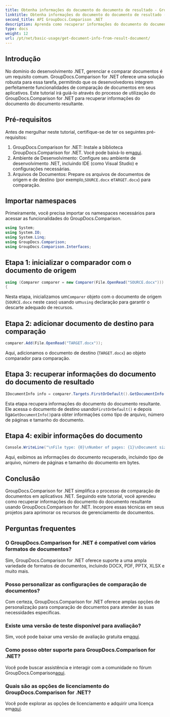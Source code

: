 ```yaml
---
title: Obtenha informações do documento do documento de resultado - GroupDocs.Comparison for .NET
linktitle: Obtenha informações do documento do documento de resultado - GroupDocs.Comparison for .NET
second_title: API GroupDocs.Comparison .NET
description: Aprenda como recuperar informações do documento do documento de resultado usando GroupDocs.Comparison for .NET. Etapas fáceis explicadas para desenvolvedores .NET.
type: docs
weight: 12
url: /pt/net/basic-usage/get-document-info-from-result-document/
---
```

## Introdução
No domínio do desenvolvimento .NET, gerenciar e comparar documentos é um requisito comum. GroupDocs.Comparison for .NET oferece uma solução robusta para essa tarefa, permitindo que os desenvolvedores integrem perfeitamente funcionalidades de comparação de documentos em seus aplicativos. Este tutorial irá guiá-lo através do processo de utilização do GroupDocs.Comparison for .NET para recuperar informações do documento do documento resultante. 
## Pré-requisitos
Antes de mergulhar neste tutorial, certifique-se de ter os seguintes pré-requisitos:
1. GroupDocs.Comparison for .NET: Instale a biblioteca GroupDocs.Comparison for .NET. Você pode baixá-lo em[aqui](https://releases.groupdocs.com/comparison/net/).
2. Ambiente de Desenvolvimento: Configure seu ambiente de desenvolvimento .NET, incluindo IDE (como Visual Studio) e configurações necessárias.
3.  Arquivos de Documentos: Prepare os arquivos de documentos de origem e de destino (por exemplo,`SOURCE.docx` e`TARGET.docx`) para comparação.

## Importar namespaces
Primeiramente, você precisa importar os namespaces necessários para acessar as funcionalidades do GroupDocs.Comparison.

```csharp
using System;
using System.IO;
using System.Linq;
using GroupDocs.Comparison;
using GroupDocs.Comparison.Interfaces;
```

## Etapa 1: inicializar o comparador com o documento de origem
```csharp
using (Comparer comparer = new Comparer(File.OpenRead("SOURCE.docx")))
{
```
 Nesta etapa, inicializamos um`Comparer` objeto com o documento de origem (`SOURCE.docx` neste caso) usando um`using` declaração para garantir o descarte adequado de recursos.
## Etapa 2: adicionar documento de destino para comparação
```csharp
comparer.Add(File.OpenRead("TARGET.docx"));
```
Aqui, adicionamos o documento de destino (`TARGET.docx`) ao objeto comparador para comparação.
## Etapa 3: recuperar informações do documento do documento de resultado
```csharp
IDocumentInfo info = comparer.Targets.FirstOrDefault().GetDocumentInfo();
```
 Esta etapa recupera informações do documento do documento resultante. Ele acessa o documento de destino usando`FirstOrDefault()` e depois liga`GetDocumentInfo()`para obter informações como tipo de arquivo, número de páginas e tamanho do documento.
## Etapa 4: exibir informações do documento
```csharp
Console.WriteLine("\nFile type: {0}\nNumber of pages: {1}\nDocument size: {2} bytes", info.FileType, info.PageCount, info.Size);
```
Aqui, exibimos as informações do documento recuperado, incluindo tipo de arquivo, número de páginas e tamanho do documento em bytes.

## Conclusão
GroupDocs.Comparison for .NET simplifica o processo de comparação de documentos em aplicativos .NET. Seguindo este tutorial, você aprendeu como recuperar informações do documento do documento resultante usando GroupDocs.Comparison for .NET. Incorpore essas técnicas em seus projetos para aprimorar os recursos de gerenciamento de documentos.
## Perguntas frequentes
### O GroupDocs.Comparison for .NET é compatível com vários formatos de documentos?
Sim, GroupDocs.Comparison for .NET oferece suporte a uma ampla variedade de formatos de documentos, incluindo DOCX, PDF, PPTX, XLSX e muito mais.
### Posso personalizar as configurações de comparação de documentos?
Com certeza, GroupDocs.Comparison for .NET oferece amplas opções de personalização para comparação de documentos para atender às suas necessidades específicas.
### Existe uma versão de teste disponível para avaliação?
 Sim, você pode baixar uma versão de avaliação gratuita em[aqui](https://releases.groupdocs.com/).
### Como posso obter suporte para GroupDocs.Comparison for .NET?
 Você pode buscar assistência e interagir com a comunidade no fórum GroupDocs.Comparison[aqui](https://forum.groupdocs.com/c/comparison/12).
### Quais são as opções de licenciamento do GroupDocs.Comparison for .NET?
 Você pode explorar as opções de licenciamento e adquirir uma licença em[aqui](https://purchase.groupdocs.com/buy).